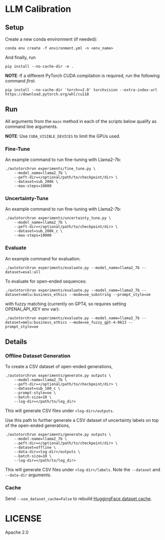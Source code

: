 # LLM Calibration

## Setup

Create a new conda environment (if needed):
```
conda env create -f environment.yml -n <env_name>
```

And finally, run
```
pip install --no-cache-dir -e .
```

**NOTE**: If a different PyTorch CUDA compilation is required, run the following command *first*.
```shell
pip install --no-cache-dir 'torch>=2.0' torchvision --extra-index-url https://download.pytorch.org/whl/cu118
```

## Run

All arguments from the `main` method in each of the scripts below
qualify as command line arguments.

**NOTE**: Use `CUDA_VISIBLE_DEVICES` to limit the GPUs used.

### Fine-Tune

An example command to run fine-tuning with Llama2-7b:
```shell
./autotorchrun experiments/fine_tune.py \
    --model_name=llama2_7b \
    --peft-dir=</optional/path/to/checkpoint/dir> \
    --dataset=sub_200k \
    --max-steps=10000
```

### Uncertainty-Tune

An example command to run fine-tuning with Llama2-7b:
```shell
./autotorchrun experiments/uncertainty_tune.py \
    --model_name=llama2_7b \
    --peft-dir=</optional/path/to/checkpoint/dir> \
    --dataset=sub_200k_c \
    --max-steps=10000
```

### Evaluate

An example command for evaluation.

```shell
./autotorchrun experiments/evaluate.py --model_name=llama2_7b --dataset=eval:all
```

To evaluate for open-ended sequences:

```shell
./autotorchrun experiments/evaluate.py --model_name=llama2_7b --dataset=mmlu:business_ethics --mode=oe_substring --prompt_style=oe
```

with fuzzy matching (currently on GPT4, so requires setting OPENAI_API_KEY env var):

```shell
./autotorchrun experiments/evaluate.py --model_name=llama2_7b --dataset=mmlu:business_ethics --mode=oe_fuzzy_gpt-4-0613 --prompt_style=oe
```

## Details

### Offline Dataset Generation

To create a CSV dataset of open-ended generations,
```shell
./autotorchrun experiments/generate.py outputs \
    --model-name=llama2_7b \
    --peft-dir=</optional/path/to/checkpoint/dir> \
    --dataset=sub_100_c \
    --prompt-style=oe \
    --batch-size=10 \
    --log-dir=</path/to/log_dir>
```

This will generate CSV files under `<log-dir>/outputs`.

Use this path to further generate a CSV dataset of uncertainty labels on top of the open-ended generations, 
```shell
./autotorchrun experiments/generate.py outputs \
    --model-name=llama2_7b \
    --peft-dir=</optional/path/to/checkpoint/dir> \
    --dataset=offline \
    --data-dir=<log-dir>/outputs \
    --batch-size=10 \
    --log-dir=</path/to/log_dir>
```

This will generate CSV files under `<log-dir>/labels`. Note the `--dataset` and `--data-dir` arguments.

### Cache

Send `--use_dataset_cache=False` to rebuild [HuggingFace dataset cache](https://huggingface.co/docs/datasets/v2.14.4/en/cache#cache-files).

# LICENSE

Apache 2.0